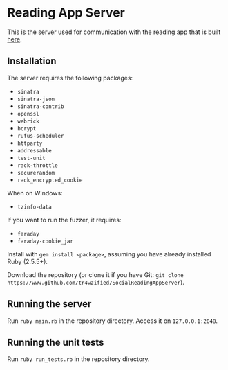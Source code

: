 # Reading App Server
This is the server used for communication with the reading app that is built [here](https://www.github.com/tr4wzified/socialreadingapp).

## Installation
The server requires the following packages:
- `sinatra`
- `sinatra-json`
- `sinatra-contrib`
- `openssl`
- `webrick`
- `bcrypt`
- `rufus-scheduler`
- `httparty`
- `addressable`
- `test-unit`
- `rack-throttle`
- `securerandom`
- `rack_encrypted_cookie`

When on Windows:
- `tzinfo-data`

If you want to run the fuzzer, it requires:
- `faraday`
- `faraday-cookie_jar`

Install with `gem install <package>`, assuming you have already installed Ruby (2.5.5+).

Download the repository (or clone it if you have Git: `git clone https://www.github.com/tr4wzified/SocialReadingAppServer`).

## Running the server
Run `ruby main.rb` in the repository directory. Access it on `127.0.0.1:2048`.

## Running the unit tests
Run `ruby run_tests.rb` in the repository directory.

